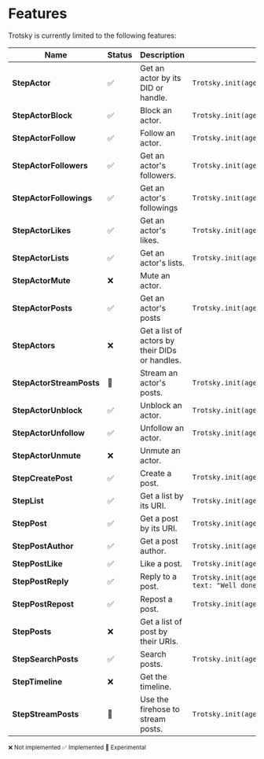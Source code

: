 # Features

Trotsky is currently limited to the following features:

 **Name** | **Status** | **Description** | **Example** 
---|---|---|---
 **StepActor** | :white_check_mark: | Get an actor by its DID or handle. | ```Trotsky.init(agent).actor('bsky.app')``` 
 **StepActorBlock** | :white_check_mark: | Block an actor. | ```Trotsky.init(agent).actor('bsky.app').block()``` 
 **StepActorFollow** | :white_check_mark: | Follow an actor. | ```Trotsky.init(agent).actor('bsky.app').follow()``` 
 **StepActorFollowers** | :white_check_mark: | Get an actor's followers. | ```Trotsky.init(agent).actor('bsky.app').followers().each()``` 
 **StepActorFollowings** | :white_check_mark: | Get an actor's followings | ```Trotsky.init(agent).actor('bsky.app').followings().each()``` 
 **StepActorLikes** | :white_check_mark: | Get an actor's likes. | ```Trotsky.init(agent).actor('bsky.app').likes().each()``` 
 **StepActorLists** | :white_check_mark: | Get an actor's lists. | ```Trotsky.init(agent).actor('bsky.app').lists().each()``` 
 **StepActorMute** | :x: | Mute an actor. |  
 **StepActorPosts** | :white_check_mark: | Get an actor's posts | ```Trotsky.init(agent).actor('bsky.app').posts().each()``` 
 **StepActors** | :x: | Get a list of actors by their DIDs or handles. |  
 **StepActorStreamPosts** | :test_tube: | Stream an actor's posts. | ```Trotsky.init(agent).actor('bsky.app').streamPost().each()``` 
 **StepActorUnblock** | :white_check_mark: | Unblock an actor. | ```Trotsky.init(agent).actor('bsky.app').unblock()``` 
 **StepActorUnfollow** | :white_check_mark: | Unfollow an actor. | ```Trotsky.init(agent).actor('bsky.app').unfollow()``` 
 **StepActorUnmute** | :x: | Unmute an actor. |  
 **StepCreatePost** | :white_check_mark: | Create a post. | ```Trotsky.init(agent).post({ text: "Mapo Tofu is spicy 🌶️" })``` 
 **StepList** | :white_check_mark: | Get a list by its URI. | ```Trotsky.init(agent).list("at://did:plc:4cs4fudwvazeed2f4b6zjkj5/app.bsky.graph.list/3lbmn7qvjfr2m")``` 
 **StepPost** | :white_check_mark: | Get a post by its URI. | ```Trotsky.init(agent).post("at://did:plc:z72i7hdynmk6r22z27h6tvur/app.bsky.feed.post/3l6oveex3ii2l")``` 
 **StepPostAuthor** | :white_check_mark: | Get a post author. | ```Trotsky.init(agent).post("at://did:plc:z72i7hdynmk6r22z27h6tvur/app.bsky.feed.post/3l6oveex3ii2l").author()``` 
 **StepPostLike** | :white_check_mark: | Like a post. | ```Trotsky.init(agent).post("at://did:plc:z72i7hdynmk6r22z27h6tvur/app.bsky.feed.post/3l6oveex3ii2l").like()``` 
 **StepPostReply** | :white_check_mark: | Reply to a post. | ```Trotsky.init(agent).post("at://did:plc:z72i7hdynmk6r22z27h6tvur/app.bsky.feed.post/3l6oveex3ii2l").reply({ text: "Well done!" })``` 
 **StepPostRepost** | :white_check_mark: | Repost a post. | ```Trotsky.init(agent).post("at://did:plc:z72i7hdynmk6r22z27h6tvur/app.bsky.feed.post/3l6oveex3ii2l").repost()``` 
 **StepPosts** | :x: | Get a list of post by their URIs. |  
 **StepSearchPosts** | :white_check_mark: | Search posts. | ```Trotsky.init(agent).searchPosts({ q: "Mapo Tofu" }).each()``` 
 **StepTimeline** | :x: | Get the timeline. |  
 **StepStreamPosts** | :test_tube: | Use the firehose to stream posts. | ```Trotsky.init(agent).streamPost().each()```

 <small>:x: Not implemented :white_check_mark: Implemented :test_tube: Experimental</small>

<style scoped>
.vp-doc table {
  white-space: nowrap;
}
</style>